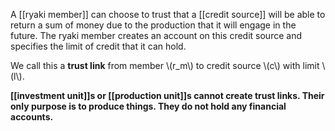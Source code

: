 A [[ryaki member]] can choose to trust that a [[credit source]] will be able to return a sum of money due to the production that it will engage in the future. The ryaki member creates an account on this credit source and specifies the limit of credit that it can hold. 

We call this a **trust link** from member \\(r_m\\) to credit source \\(c\\) with limit \\(l\\). 

**[[investment unit]]s or [[production unit]]s cannot create trust links. Their only purpose is to produce things. They do not hold any financial accounts.**
